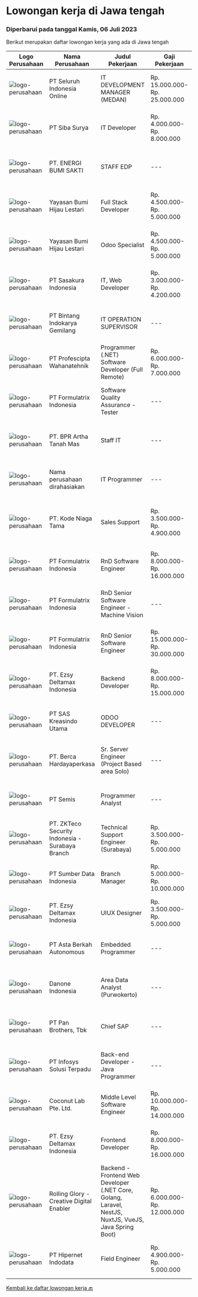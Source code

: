 
  # Lowongan kerja di Jawa tengah

  ### Diperbarui pada tanggal Kamis, 06 Juli 2023

  Berikut merupakan daftar lowongan kerja yang ada di Jawa tengah

  |Logo Perusahaan | Nama Perusahaan | Judul Pekerjaan | Gaji Pekerjaan | Lokasi | Deskripsi | Tanggal diunggah | Pranala |
  | -------------- | --------------- | --------------- | --------- | --------- | -------------- | ------- | ----------- |
  |![logo-perusahaan](https://image-service-cdn.seek.com.au/c768f0670f8f8212da7de609b6af9d0b2e5134cc/ee4dce1061f3f616224767ad58cb2fc751b8d2dc)|PT Seluruh Indonesia Online|IT DEVELOPMENT MANAGER (MEDAN)|Rp. 15.000.000-Rp. 25.000.000|Aceh|Memiliki pengalaman leadership sebagai Manager sebelumnya.Back End Engineer1. Memiliki pengalaman dalam membangun RESTful APIs2. Menguasai bahasa...|Selasa, 04 Juli 2023|https://www.jobstreet.co.id/id/job/it-development-manager-medan-4392340?token=0~e10d651a-7ca5-439d-8478-d6a0def9241b&sectionRank=1&jobId=jobstreet-id-job-4392340|
|![logo-perusahaan](https://image-service-cdn.seek.com.au/f8941ef30182eb55b36098f3e149aabdeb319b30/ee4dce1061f3f616224767ad58cb2fc751b8d2dc)|PT Siba Surya|IT Developer|Rp. 4.000.000-Rp. 8.000.000|Semarang|IT Developer StaffJobdescs: Melakukan maintain program yang sudah ada Membuat proyek program baru sesuai kebutuhan perusahaan Requirements: Usia maks....|Rabu, 05 Juli 2023|https://www.jobstreet.co.id/id/job/it-developer-4393484?token=0~e10d651a-7ca5-439d-8478-d6a0def9241b&sectionRank=2&jobId=jobstreet-id-job-4393484|
|![logo-perusahaan](https://image-service-cdn.seek.com.au/4c85b5effbf45d7821d383f338bbf1e3c94ec633/ee4dce1061f3f616224767ad58cb2fc751b8d2dc)|PT. ENERGI BUMI SAKTI|STAFF EDP|---|Semarang|Pendidikan minimal SMK jurusan IT atau D3 / S1 jurusan IT Mampu bekerjasama dalam tim Mampu bekerja di bawah tekanan. Berpengalaman minimal 1 tahun...|Selasa, 04 Juli 2023|https://www.jobstreet.co.id/id/job/staff-edp-4392396?token=0~e10d651a-7ca5-439d-8478-d6a0def9241b&sectionRank=3&jobId=jobstreet-id-job-4392396|
|![logo-perusahaan](https://image-service-cdn.seek.com.au/f6a80fac749c53e9f6544f4fef51c3ef1b5731f2/ee4dce1061f3f616224767ad58cb2fc751b8d2dc)|Yayasan Bumi Hijau Lestari|Full Stack Developer|Rp. 4.500.000-Rp. 5.000.000|Semarang|Full Stack DeveloperThe successful candidate will work with a group of programmers developing databases, web applications and websites. As a full...|Selasa, 04 Juli 2023|https://www.jobstreet.co.id/id/job/full-stack-developer-4392921?token=0~e10d651a-7ca5-439d-8478-d6a0def9241b&sectionRank=4&jobId=jobstreet-id-job-4392921|
|![logo-perusahaan](https://image-service-cdn.seek.com.au/f6a80fac749c53e9f6544f4fef51c3ef1b5731f2/ee4dce1061f3f616224767ad58cb2fc751b8d2dc)|Yayasan Bumi Hijau Lestari|Odoo Specialist|Rp. 4.500.000-Rp. 5.000.000|Semarang|Odoo SpecialistRequirements: Bachelor from Computer Science/IT/Maths/Physics/Engineering Proven working experience in web development minimum 3 years....|Rabu, 05 Juli 2023|https://www.jobstreet.co.id/id/job/odoo-specialist-4394442?token=0~e10d651a-7ca5-439d-8478-d6a0def9241b&sectionRank=5&jobId=jobstreet-id-job-4394442|
|![logo-perusahaan](https://image-service-cdn.seek.com.au/0dd2bbd576cb9f29518b9084dc47b961022b2668/ee4dce1061f3f616224767ad58cb2fc751b8d2dc)|PT Sasakura Indonesia|IT, Web Developer|Rp. 3.000.000-Rp. 4.200.000|Jawa Tengah|- Melakukan Management Server , Backup Server Data Perusahaan- Melakukan pemeliharaan dan perbaikan jika terjadi masalah di jaringan internet dan...|Jumat, 30 Juni 2023|https://www.jobstreet.co.id/id/job/it-web-developer-4389271?token=0~e10d651a-7ca5-439d-8478-d6a0def9241b&sectionRank=6&jobId=jobstreet-id-job-4389271|
|![logo-perusahaan](https://image-service-cdn.seek.com.au/c1fd7f357df32036affc371e47c51a9808bd5812/ee4dce1061f3f616224767ad58cb2fc751b8d2dc)|PT Bintang Indokarya Gemilang|IT OPERATION SUPERVISOR|---|Brebes|All round IT Operation &amp; Infrastucture specialist with at least 3 years hands-on experience. Excellent understanding of Microsoft Technologies,...|Jumat, 30 Juni 2023|https://www.jobstreet.co.id/id/job/it-operation-supervisor-4389467?token=0~e10d651a-7ca5-439d-8478-d6a0def9241b&sectionRank=7&jobId=jobstreet-id-job-4389467|
|![logo-perusahaan](https://image-service-cdn.seek.com.au/4663f64cab4371d33d6297cc71eeb065c9b02be8/ee4dce1061f3f616224767ad58cb2fc751b8d2dc)|PT Profescipta Wahanatehnik|Programmer (.NET)  Software Developer (Full Remote)|Rp. 6.000.000-Rp. 7.000.000|Jakarta Raya|Responsibilities : Full Remote. Any candidates across Indonesia are welcome, Develop efficient code based on Functional requirements from business...|Senin, 03 Juli 2023|https://www.jobstreet.co.id/id/job/programmer-.net-software-developer-full-remote-4391295?token=0~e10d651a-7ca5-439d-8478-d6a0def9241b&sectionRank=8&jobId=jobstreet-id-job-4391295|
|![logo-perusahaan](https://image-service-cdn.seek.com.au/e68aac730da390a16ce750d09b06eaca69364b55/ee4dce1061f3f616224767ad58cb2fc751b8d2dc)|PT Formulatrix Indonesia|Software Quality Assurance - Tester|---|Salatiga|Headquartered in Bedford, Massachusetts, FORMULATRIX is fast growing robotic automation equipment manufacturer and software solutions provider to...|Senin, 03 Juli 2023|https://www.jobstreet.co.id/id/job/software-quality-assurance-tester-4390900?token=0~e10d651a-7ca5-439d-8478-d6a0def9241b&sectionRank=9&jobId=jobstreet-id-job-4390900|
|![logo-perusahaan](https://image-service-cdn.seek.com.au/1d6242178efb02bed60dbdc90a9f63d1091f056d/ee4dce1061f3f616224767ad58cb2fc751b8d2dc)|PT. BPR Artha Tanah Mas|Staff IT|---|Semarang|Usia maksimal 25 tahun Pendidikan Minimal D3 Teknik Informatika/Ilmu Komputer/Teknik Komputer Memiliki SIM C dan Motor Dapat mengoperasikan Ms Office,...|Senin, 03 Juli 2023|https://www.jobstreet.co.id/id/job/staff-it-4390043?token=0~e10d651a-7ca5-439d-8478-d6a0def9241b&sectionRank=10&jobId=jobstreet-id-job-4390043|
|![logo-perusahaan](https://i.ibb.co/sqvTCh9/112815900-stock-vector-no-image-available-icon-flat-vector.webp)|Nama perusahaan dirahasiakan|IT Programmer|---|Bali|Pendidikan minimal S1 segala jurusan Minimal memiliki 2 tahun pengalaman kerja di bidang yang sama Memiliki pengetahuan mengenai PHP dan bahasa...|Jumat, 30 Juni 2023|https://www.jobstreet.co.id/id/job/it-programmer-4389554?token=0~e10d651a-7ca5-439d-8478-d6a0def9241b&sectionRank=11&jobId=jobstreet-id-job-4389554|
|![logo-perusahaan](https://image-service-cdn.seek.com.au/c0df4c0dd11c94f3da21711163aab35bd435b87a/ee4dce1061f3f616224767ad58cb2fc751b8d2dc)|PT. Kode Niaga Tama|Sales Support|Rp. 3.500.000-Rp. 4.900.000|Jakarta Pusat|Usia Maksimal 28 TahunS1 Teknik Komputer dan JaringanBerpengalaman dibidang teknis min. 2tahunMemiliki komunikasi yang baikCustomer OrientationProblem...|Senin, 26 Juni 2023|https://www.jobstreet.co.id/id/job/sales-support-4385655?token=0~e10d651a-7ca5-439d-8478-d6a0def9241b&sectionRank=12&jobId=jobstreet-id-job-4385655|
|![logo-perusahaan](https://image-service-cdn.seek.com.au/e68aac730da390a16ce750d09b06eaca69364b55/ee4dce1061f3f616224767ad58cb2fc751b8d2dc)|PT Formulatrix Indonesia|RnD Software Engineer|Rp. 8.000.000-Rp. 16.000.000|Bandung|Responsibilities:  Design, develop, and improve robotic systems software from the ground up. Use research and development skills to create prototypes...|Kamis, 29 Juni 2023|https://www.jobstreet.co.id/id/job/rnd-software-engineer-4388633?token=0~e10d651a-7ca5-439d-8478-d6a0def9241b&sectionRank=13&jobId=jobstreet-id-job-4388633|
|![logo-perusahaan](https://image-service-cdn.seek.com.au/e68aac730da390a16ce750d09b06eaca69364b55/ee4dce1061f3f616224767ad58cb2fc751b8d2dc)|PT Formulatrix Indonesia|RnD Senior Software Engineer - Machine Vision|---|Bandung|Headquartered in Bedford, Massachusetts, FORMULATRIX is a fast-growing robotic automation equipment manufacturer and software solutions provider to...|Rabu, 28 Juni 2023|https://www.jobstreet.co.id/id/job/rnd-senior-software-engineer-machine-vision-4369866?token=0~e10d651a-7ca5-439d-8478-d6a0def9241b&sectionRank=14&jobId=jobstreet-id-job-4369866|
|![logo-perusahaan](https://image-service-cdn.seek.com.au/e68aac730da390a16ce750d09b06eaca69364b55/ee4dce1061f3f616224767ad58cb2fc751b8d2dc)|PT Formulatrix Indonesia|RnD Senior Software Engineer|Rp. 15.000.000-Rp. 30.000.000|Bandung|Headquartered in Bedford, Massachusetts, Formulatrix is a fast-growing robotic automation equipment manufacturer and software solutions provider to...|Kamis, 29 Juni 2023|https://www.jobstreet.co.id/id/job/rnd-senior-software-engineer-4377689?token=0~e10d651a-7ca5-439d-8478-d6a0def9241b&sectionRank=15&jobId=jobstreet-id-job-4377689|
|![logo-perusahaan](https://image-service-cdn.seek.com.au/8a2de8f5d944ef49521e68e3e5cdf41cb6bf9685/ee4dce1061f3f616224767ad58cb2fc751b8d2dc)|PT. Ezsy Deltamax Indonesia|Backend Developer|Rp. 8.000.000-Rp. 15.000.000|Semarang|Responsibilities Build scalable backend architecture and reusable code and libraries for future use Optimization of the application and its services...|Rabu, 28 Juni 2023|https://www.jobstreet.co.id/id/job/backend-developer-4377831?token=0~e10d651a-7ca5-439d-8478-d6a0def9241b&sectionRank=16&jobId=jobstreet-id-job-4377831|
|![logo-perusahaan](https://image-service-cdn.seek.com.au/c10c0db816df29ab373064e94f976aad622eeba0/ee4dce1061f3f616224767ad58cb2fc751b8d2dc)|PT SAS Kreasindo Utama|ODOO DEVELOPER|---|Tegal|Job Description: Doing Odoo system development Conduct technical analysis and develop the Odoo system to suit the company's needs Create and custom...|Rabu, 28 Juni 2023|https://www.jobstreet.co.id/id/job/odoo-developer-4376236?token=0~e10d651a-7ca5-439d-8478-d6a0def9241b&sectionRank=17&jobId=jobstreet-id-job-4376236|
|![logo-perusahaan](https://image-service-cdn.seek.com.au/6a76252207cfed561e664c874d4631f4aefd8409/ee4dce1061f3f616224767ad58cb2fc751b8d2dc)|PT. Berca Hardayaperkasa|Sr. Server Engineer (Project Based area Solo)|---|Jawa Tengah|Job Description Implementation &amp; deployment of new system Responsible for deployment, installation, configuration, maintenance, and day-to-day...|Sabtu, 24 Juni 2023|https://www.jobstreet.co.id/id/job/sr.-server-engineer-project-based-area-solo-4373333?token=0~e10d651a-7ca5-439d-8478-d6a0def9241b&sectionRank=18&jobId=jobstreet-id-job-4373333|
|![logo-perusahaan](https://image-service-cdn.seek.com.au/dd2a9f150ec254f31814769e508df25867a509bf/ee4dce1061f3f616224767ad58cb2fc751b8d2dc)|PT Semis|Programmer Analyst|---|Semarang|Job Requirement: Must have at least a Bachelor Degree or equivalent Good interpersonal and communication skill Fluent in English (writing and...|Sabtu, 24 Juni 2023|https://www.jobstreet.co.id/id/job/programmer-analyst-4366706?token=0~e10d651a-7ca5-439d-8478-d6a0def9241b&sectionRank=19&jobId=jobstreet-id-job-4366706|
|![logo-perusahaan](https://image-service-cdn.seek.com.au/3e77cb0a5ec8322f9eb062b44b6cf0ddc3d5a325/ee4dce1061f3f616224767ad58cb2fc751b8d2dc)|PT. ZKTeco Security Indonesia - Surabaya Branch|Technical Support Engineer (Surabaya)|Rp. 3.500.000-Rp. 5.000.000|Semarang|we are hiring,Technical Support EngineerQualifications1. Bachelor Degree in information technology, Computer Science, or Electrical Engineering.2....|Kamis, 22 Juni 2023|https://www.jobstreet.co.id/id/job/technical-support-engineer-surabaya-4381907?token=0~e10d651a-7ca5-439d-8478-d6a0def9241b&sectionRank=20&jobId=jobstreet-id-job-4381907|
|![logo-perusahaan](https://image-service-cdn.seek.com.au/371102aacadf596eed974bfc5ba59778fb9561cf/ee4dce1061f3f616224767ad58cb2fc751b8d2dc)|PT Sumber Data Indonesia|Branch Manager|Rp. 5.000.000-Rp. 10.000.000|Jakarta Raya|Branch manager ini merupakan jabatan eksekutif yang mewakili kantor pusat di daerah-daerah tertentu. Posisi ini dibutuhkan untuk memastikan seluruh...|Jumat, 23 Juni 2023|https://www.jobstreet.co.id/id/job/branch-manager-4383773?token=0~e10d651a-7ca5-439d-8478-d6a0def9241b&sectionRank=21&jobId=jobstreet-id-job-4383773|
|![logo-perusahaan](https://image-service-cdn.seek.com.au/2d2137537ebe77f31cf10a92c8b27d22bfb1e13f/ee4dce1061f3f616224767ad58cb2fc751b8d2dc)|PT. Ezsy Deltamax Indonesia|UIUX Designer|Rp. 3.500.000-Rp. 5.000.000|Semarang|As the UIUX Designer, you will be responsible for translating user stories and business requirements into effective designs. You will deliver UI...|Senin, 26 Juni 2023|https://www.jobstreet.co.id/id/job/uiux-designer-4385937?token=0~e10d651a-7ca5-439d-8478-d6a0def9241b&sectionRank=22&jobId=jobstreet-id-job-4385937|
|![logo-perusahaan](https://image-service-cdn.seek.com.au/0657cb7e88d3da3153412e73cce5f2d059d89141/ee4dce1061f3f616224767ad58cb2fc751b8d2dc)|PT Asta Berkah Autonomous|Embedded Programmer|---|Semarang|Job Descriptions: Will write software code, emedded programs, and system protocols.  Conducting tests on the embedded software systems to ensure...|Sabtu, 24 Juni 2023|https://www.jobstreet.co.id/id/job/embedded-programmer-4365237?token=0~e10d651a-7ca5-439d-8478-d6a0def9241b&sectionRank=23&jobId=jobstreet-id-job-4365237|
|![logo-perusahaan](https://image-service-cdn.seek.com.au/24c06bb253bd98f76755feb97627631e81a9825c/ee4dce1061f3f616224767ad58cb2fc751b8d2dc)|Danone Indonesia|Area Data Analyst (Purwokerto)|---|Purwokerto|Danone Indonesia is looking for Area Data Analyst Intern (Purwokerto) who will assist the sales strategy and planning division.What You Will Do:...|Rabu, 21 Juni 2023|https://www.jobstreet.co.id/id/job/area-data-analyst-purwokerto-4380427?token=0~e10d651a-7ca5-439d-8478-d6a0def9241b&sectionRank=24&jobId=jobstreet-id-job-4380427|
|![logo-perusahaan](https://image-service-cdn.seek.com.au/246ed43127dc50d6ad4ae2ecd45f339fcbb449d1/ee4dce1061f3f616224767ad58cb2fc751b8d2dc)|PT Pan Brothers, Tbk|Chief SAP|---|Jawa Tengah|Tugas Utama: Melakukan koordinasi tim functionalTanggung jawab: Memonitor kemajuan system, penyelarasan bisnis proses, penyelesaian masalah dan...|Rabu, 21 Juni 2023|https://www.jobstreet.co.id/id/job/chief-sap-4379767?token=0~e10d651a-7ca5-439d-8478-d6a0def9241b&sectionRank=25&jobId=jobstreet-id-job-4379767|
|![logo-perusahaan](https://image-service-cdn.seek.com.au/0b335a0c19b3b2f610e656fbcf84b871882f9726/ee4dce1061f3f616224767ad58cb2fc751b8d2dc)|PT Infosys Solusi Terpadu|Back-end Developer - Java Programmer|---|Jakarta Raya|Job Description : Participate in the entire application lifecycle, focusing on coding and debugging Hands-on experience in the full lifecycle of...|Kamis, 22 Juni 2023|https://www.jobstreet.co.id/id/job/back-end-developer-java-programmer-4381510?token=0~e10d651a-7ca5-439d-8478-d6a0def9241b&sectionRank=26&jobId=jobstreet-id-job-4381510|
|![logo-perusahaan](https://i.ibb.co/sqvTCh9/112815900-stock-vector-no-image-available-icon-flat-vector.webp)|Coconut Lab Pte. Ltd.|Middle Level Software Engineer|Rp. 10.000.000-Rp. 14.000.000|Bali|We're on the lookout for a talented Fullstack/Frontend/Backend Software Developer to join our startup. This isn't just a regular coding job; you'll be...|Selasa, 20 Juni 2023|https://www.jobstreet.co.id/id/job/middle-level-software-engineer-10897301/origin/sg?token=0~e10d651a-7ca5-439d-8478-d6a0def9241b&sectionRank=27&jobId=jobstreet-sg-job-10897301|
|![logo-perusahaan](https://image-service-cdn.seek.com.au/2d2137537ebe77f31cf10a92c8b27d22bfb1e13f/ee4dce1061f3f616224767ad58cb2fc751b8d2dc)|PT. Ezsy Deltamax Indonesia|Frontend Developer|Rp. 8.000.000-Rp. 16.000.000|Semarang|Responsibilities Communicate and work with UIUX designers, providing technical feedback for best UX Build scalable frontend architecture including...|Senin, 19 Juni 2023|https://www.jobstreet.co.id/id/job/frontend-developer-4377834?token=0~e10d651a-7ca5-439d-8478-d6a0def9241b&sectionRank=28&jobId=jobstreet-id-job-4377834|
|![logo-perusahaan](https://image-service-cdn.seek.com.au/5959c6c0a975dd0c1093495df1aefba5c8f60f57/ee4dce1061f3f616224767ad58cb2fc751b8d2dc)|Rolling Glory - Creative Digital Enabler|Backend - Frontend Web Developer (.NET Core, Golang, Laravel, NestJS, NuxtJS, VueJS, Java Spring Boot)|Rp. 6.000.000-Rp. 12.000.000|Jakarta Raya|Responsibilities collaborate with Project Manager, team, and stakeholders in the whole process of digital product development. conduct the process of...|Selasa, 20 Juni 2023|https://www.jobstreet.co.id/id/job/backend-frontend-web-developer-.net-core-golang-laravel-nestjs-nuxtjs-vuejs-java-spring-boot-4379219?token=0~e10d651a-7ca5-439d-8478-d6a0def9241b&sectionRank=29&jobId=jobstreet-id-job-4379219|
|![logo-perusahaan](https://image-service-cdn.seek.com.au/62148b692fdfbf4a4a11c7764913b8f0db15fa3f/ee4dce1061f3f616224767ad58cb2fc751b8d2dc)|PT Hipernet Indodata|Field Engineer|Rp. 4.900.000-Rp. 5.000.000|Jakarta Barat|Deskripsi Pekerjaan: Melakukan survei lokasi untuk calon customer baru, instalasi dan maintenance Melakukan troubleshooting jaringan dan dokumentasi...|Jumat, 16 Juni 2023|https://www.jobstreet.co.id/id/job/field-engineer-4375227?token=0~e10d651a-7ca5-439d-8478-d6a0def9241b&sectionRank=30&jobId=jobstreet-id-job-4375227|


  [Kembali ke daftar lowongan kerja 🔙](../README.md#daftar-lowongan-kerja)
  